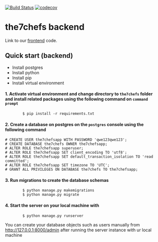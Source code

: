 [![Build Status](https://travis-ci.com/sohjunjie/the7chefs_backend.svg?token=LXXhF4G1qzyd5KGfrSyR&branch=master)](https://travis-ci.com/sohjunjie/the7chefs_backend) [![codecov](https://codecov.io/gh/sohjunjie/the7chefs_backend/branch/master/graph/badge.svg?token=Yc1VJMeHV9)](https://codecov.io/gh/sohjunjie/the7chefs_backend)

# the7chefs backend

Link to our [frontend](https://github.com/sohjunjie/the7chefs_frontend.git) code.


## Quick start (backend)
- Install postgres
- Install python
- Install pip
- Install virtual environment

#### 1. Activate virtual environment and change directory to `the7chefs` folder and install related packages using the following command on `command prompt`
```
        $ pip install -r requirements.txt
```

#### 2. Create a database on postgres on the `postgres` console using the following command
```
# CREATE USER the7chefsapp WITH PASSWORD 'qwe123qwe123';
# CREATE DATABASE the7chefs OWNER the7chefsapp;
# ALTER ROLE the7chefsapp superuser;
# ALTER ROLE the7chefsapp SET client_encoding TO 'utf8';
# ALTER ROLE the7chefsapp SET default_transaction_isolation TO 'read committed';
# ALTER ROLE the7chefsapp SET timezone TO 'UTC';
# GRANT ALL PRIVILEGES ON DATABASE the7chefs TO the7chefsapp;
```

#### 3. Run migrations to create the database schemas
```
        $ python manage.py makemigrations
        $ python manage.py migrate
```

#### 4. Start the server on your local machine with
```
        $ python manage.py runserver
```
You can create your database objects such as users manually from http://127.0.0.1:8000/admin after running the server instance with ur local machine
